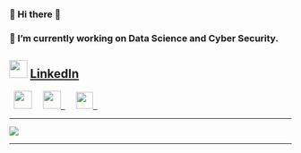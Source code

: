 ### 👋 Hi there 👋
### 🔭 I’m currently working on Data Science and Cyber Security.
<h2><span><img src="http://RegaipKurt.github.io/images/linked1.png" height=32> <a href="https://www.linkedin.com/in/regaipkurt/" target="_blank">LinkedIn</a> </span></h2>
  &nbsp; <img src="http://RegaipKurt.github.io/images/kaggle-5.png" height=32><a href="https://www.kaggle.com/regaipkurt" target="_blank"></a> </span></h2> &nbsp;&nbsp;&nbsp; <img src="http://RegaipKurt.github.io/images/academia_square.png" height=32><a href="https://ankara.academia.edu/RegaipKurt" target="_blank">&nbsp;&nbsp;</a> </span></h2> &nbsp;&nbsp;&nbsp; <img src="http://RegaipKurt.github.io/images/Twitter_Square.png" height=30 ><a href="https://twitter.com/kodyazanbirsair" target="_blank">&nbsp;&nbsp;</a>

---
<img align='center' src="https://github-profile-trophy.vercel.app/?username=regaipkurt&theme=gruvbox&row=1&column=6">

--- 
<!--
**RegaipKURT/RegaipKURT** is a ✨ _special_ ✨ repository because its `README.md` (this file) appears on your GitHub profile.
<img align='center' src="https://github-readme-stats.vercel.app/api?username=regaipkurt&show_icons=true">
https://github-profile-trophy.vercel.app/?username=regaipkurt&theme=gruvbox&row=1&column=5
Here are some ideas to get you started:

- 
- 🌱 I’m currently learning ...
- 👯 I’m looking to collaborate on ...
- 🤔 I’m looking for help with ...
- 💬 Ask me about ...
- 😄 Pronouns: ...
- ⚡ Fun fact: ...

###- 📫 How to reach me: <img src="http://RegaipKurt.github.io/images/linked1.png" height=32> <a href="https://www.linkedin.com/in/regaipkurt/" target="_blank"></a> &nbsp;<img src="http://RegaipKurt.github.io/images/kaggle-5.png" height=32><a href="https://www.kaggle.com/regaipkurt" target="_blank"></a> &nbsp;&nbsp;&nbsp;<img src="http://RegaipKurt.github.io/images/academia_square.png" height=32><a href="https://ankara.academia.edu/RegaipKurt" target="_blank">&nbsp;&nbsp;</a>&nbsp;&nbsp;&nbsp;<img src="http://RegaipKurt.github.io/images/Twitter_Square.png" height=30 ><a href="https://twitter.com/kodyazanbirsair" target="_blank">&nbsp;&nbsp;</a>

- -->

